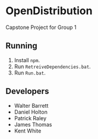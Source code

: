 OpenDistribution
==============

Capstone Project for Group 1

Running
-------

1. Install `npm`.
2. Run `RetreiveDependencies.bat`.
3. Run `Run.bat`.

Developers
----------

* Walter Barrett
* Daniel Holton
* Patrick Raley
* James Thomas
* Kent White
